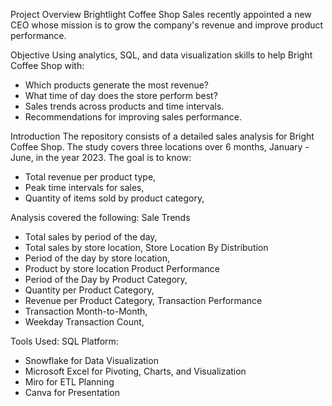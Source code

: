 Project Overview
Brightlight Coffee Shop Sales recently appointed a new CEO whose mission is to grow the company's revenue and improve product performance.

Objective
Using analytics, SQL, and data visualization skills to help Bright Coffee Shop with:
- Which products generate the most revenue?
- What time of day does the store perform best?
- Sales trends across products and time intervals.
- Recommendations for improving sales performance.

Introduction
The repository consists of a detailed sales analysis for Bright Coffee Shop. The study covers three locations over 6 months, January - June, in the year 2023. 
The goal is to know: 
- Total revenue per product type,
- Peak time intervals for sales,
- Quantity of items sold by product category,

Analysis covered the following:
Sale Trends
  - Total sales by period of the day,
  - Total sales by store location,
Store Location By Distribution
  - Period of the day by store location,
  - Product by store location
Product Performance
  - Period of the Day by Product Category,
  - Quantity per Product Category,
  - Revenue per Product Category,
Transaction Performance
  - Transaction Month-to-Month,
  -  Weekday Transaction Count,

 Tools Used:
 SQL Platform:
  - Snowflake for Data Visualization
  - Microsoft Excel for Pivoting, Charts, and Visualization
  - Miro for ETL Planning
  - Canva for Presentation
